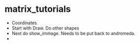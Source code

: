# matrix_tutorials
* Coordinates
* Start with Draw.  Do other shapes
* Next do show_immage.  Needs to be put back to andromeda.
* 
